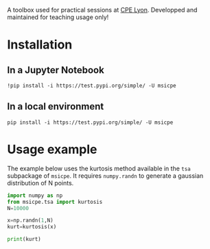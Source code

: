 
A toolbox used for practical sessions at [CPE Lyon](https://www.cpe.fr/).
Developped and maintained for teaching usage only!

# Installation

## In a Jupyter Notebook

```!pip install -i https://test.pypi.org/simple/ -U msicpe```

## In a local environment

```pip install -i https://test.pypi.org/simple/ -U msicpe```

# Usage example

The example below uses the kurtosis method available in the `tsa` subpackage of `msicpe`.
It requires `numpy.randn` to generate a gaussian distribution of N points.

```python
import numpy as np
from msicpe.tsa import kurtosis
N=10000

x=np.randn(1,N)
kurt=kurtosis(x)

print(kurt)
```